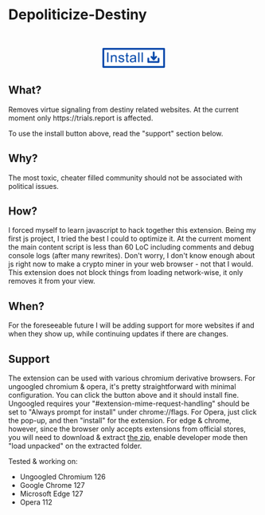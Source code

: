 # Depoliticize-Destiny
&nbsp;
<div align="center">
<a href="https://github.com/foooooooooooooooooooooooooootw/Depoliticize-Destiny/releases/latest/download/Depoliticize-Destiny.crx" install latest>
    <img src="https://github.com/foooooooooooooooooooooooooootw/Depoliticize-Destiny/blob/main/res/install.png" alt="Install Button" style="width: 126px; height: 40px;">
</a>
</div>

## What?
<p>Removes virtue signaling from destiny related websites. At the current moment only https://trials.report is affected. </p>
  
<p>To use the install button above, read the "support" section below. </p>

 ## Why?
 <p>The most toxic, cheater filled community should not be associated with political issues.</p>

 ## How?
 <p>I forced myself to learn javascript to hack together this extension. Being my first js project, I tried the best I could to optimize it. At the current moment the main content script is less than 60 LoC including comments and debug console logs (after many rewrites). Don't worry, I don't know enough about js right now to make a crypto miner in your web browser - not that I would. This extension does not block things from loading network-wise, it only removes it from your view.</p>

 ## When? 
 <p>For the foreseeable future I will be adding support for more websites if and when they show up, while continuing updates if there are changes. </p>

## Support
<p>The extension can be used with various chromium derivative browsers. For ungoogled chromium & opera, it's pretty straightforward with minimal configuration. You can click the button above and it should install fine. Ungoogled requires your "#extension-mime-request-handling" should be set to "Always prompt for install" under chrome://flags. For Opera, just click the pop-up, and then "install" for the extension. For edge & chrome, however, since the browser only accepts extensions from official stores, you will need to download & extract <a href="https://github.com/foooooooooooooooooooooooooootw/Depoliticize-Destiny/releases/latest/download/Depoliticize-Destiny.zip">the zip</a>, enable developer mode then "load unpacked" on the extracted folder.</p>

<p>Tested & working on:</p>
<ul>
  <li>Ungoogled Chromium 126</li>
  <li>Google Chrome 127</li>    
  <li>Microsoft Edge 127</li>
  <li>Opera 112</li>
</ul>
